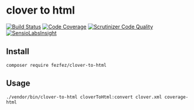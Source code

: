 # clover to html

[![Build Status](https://scrutinizer-ci.com/g/fezfez/coverage-clover-viewer/badges/build.png?b=master)](https://scrutinizer-ci.com/g/fezfez/coverage-clover-viewer/build-status/master)
[![Code Coverage](https://scrutinizer-ci.com/g/fezfez/coverage-clover-viewer/badges/coverage.png?b=master)](https://scrutinizer-ci.com/g/fezfez/coverage-clover-viewer/?branch=master)
[![Scrutinizer Code Quality](https://scrutinizer-ci.com/g/fezfez/coverage-clover-viewer/badges/quality-score.png?b=master)](https://scrutinizer-ci.com/g/fezfez/coverage-clover-viewer/?branch=master)
[![SensioLabsInsight](https://insight.sensiolabs.com/projects/322a372b-337e-464d-a416-831441f5c7f2/small.png)](https://insight.sensiolabs.com/projects/322a372b-337e-464d-a416-831441f5c7f2)

## Install

```
composer require fezfez/clover-to-html
```

## Usage

```
./vendor/bin/clover-to-html cloverToHtml:convert clover.xml coverage-html
```
